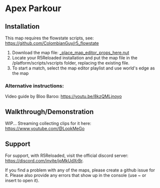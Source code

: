 # Apex Parkour


## Installation

This map requires the flowstate scripts, see: https://github.com/ColombianGuy/r5_flowstate

1. Download the map file: <a href=https://github.com/JayTheYggdrasil/ApexParkour/releases/download/v1.1/_place_map_editor_props_here.nut>_place_map_editor_props_here.nut</a>
2. Locate your R5Reloaded installation and put the map file in the /platform/scripts/vscripts folder, replacing the existing file.
3. To start a match, select the map editor playlist and use world's edge as the map

### Alternative instructions:

Video guide by Bloo Baroo: https://youtu.be/8kzQMLjnoyo

## Walkthrough/Demonstration

WIP...
Streaming collecting clips for it here: https://www.youtube.com/@LookMeGo

## Support

For support, with R5Reloaded, visit the official discord server: https://discord.com/invite/jqMkUdXrBr.

If you find a problem with any of the maps, please create a github issue for it.
Please also provide any errors that show up in the console (use ~ or insert to open it).
